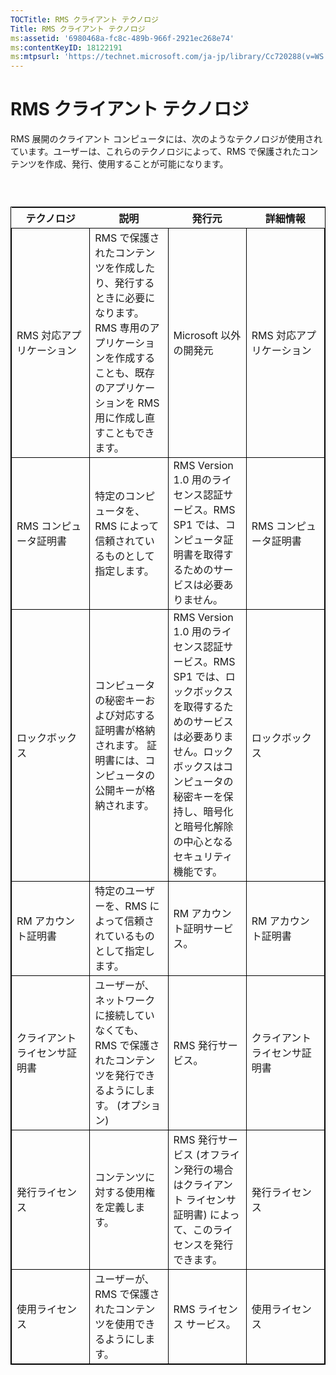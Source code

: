 ```yaml
---
TOCTitle: RMS クライアント テクノロジ
Title: RMS クライアント テクノロジ
ms:assetid: '6980468a-fc8c-489b-966f-2921ec268e74'
ms:contentKeyID: 18122191
ms:mtpsurl: 'https://technet.microsoft.com/ja-jp/library/Cc720288(v=WS.10)'
---
```


RMS クライアント テクノロジ
===========================

RMS 展開のクライアント コンピュータには、次のようなテクノロジが使用されています。ユーザーは、これらのテクノロジによって、RMS で保護されたコンテンツを作成、発行、使用することが可能になります。

###  

 
<table style="border:1px solid black;">
<colgroup>
<col width="25%" />
<col width="25%" />
<col width="25%" />
<col width="25%" />
</colgroup>
<thead>
<tr class="header">
<th>テクノロジ</th>
<th>説明</th>
<th>発行元</th>
<th>詳細情報</th>
</tr>
</thead>
<tbody>
<tr class="odd">
<td style="border:1px solid black;">RMS 対応アプリケーション</td>
<td style="border:1px solid black;">RMS で保護されたコンテンツを作成したり、発行するときに必要になります。RMS 専用のアプリケーションを作成することも、既存のアプリケーションを RMS 用に作成し直すこともできます。</td>
<td style="border:1px solid black;">Microsoft 以外の開発元</td>
<td style="border:1px solid black;">RMS 対応アプリケーション</td>
</tr>
<tr class="even">
<td style="border:1px solid black;">RMS コンピュータ証明書</td>
<td style="border:1px solid black;">特定のコンピュータを、RMS によって信頼されているものとして指定します。</td>
<td style="border:1px solid black;">RMS Version 1.0 用のライセンス認証サービス。RMS SP1 では、コンピュータ証明書を取得するためのサービスは必要ありません。</td>
<td style="border:1px solid black;">RMS コンピュータ証明書</td>
</tr>
<tr class="odd">
<td style="border:1px solid black;">ロックボックス</td>
<td style="border:1px solid black;">コンピュータの秘密キーおよび対応する証明書が格納されます。 証明書には、コンピュータの公開キーが格納されます。</td>
<td style="border:1px solid black;">RMS Version 1.0 用のライセンス認証サービス。RMS SP1 では、ロックボックスを取得するためのサービスは必要ありません。ロックボックスはコンピュータの秘密キーを保持し、暗号化と暗号化解除の中心となるセキュリティ機能です。</td>
<td style="border:1px solid black;">ロックボックス</td>
</tr>
<tr class="even">
<td style="border:1px solid black;">RM アカウント証明書</td>
<td style="border:1px solid black;">特定のユーザーを、RMS によって信頼されているものとして指定します。</td>
<td style="border:1px solid black;">RM アカウント証明サービス。</td>
<td style="border:1px solid black;">RM アカウント証明書</td>
</tr>
<tr class="odd">
<td style="border:1px solid black;">クライアント ライセンサ証明書</td>
<td style="border:1px solid black;">ユーザーが、ネットワークに接続していなくても、RMS で保護されたコンテンツを発行できるようにします。
(オプション)</td>
<td style="border:1px solid black;">RMS 発行サービス。</td>
<td style="border:1px solid black;">クライアント ライセンサ証明書</td>
</tr>
<tr class="even">
<td style="border:1px solid black;">発行ライセンス</td>
<td style="border:1px solid black;">コンテンツに対する使用権を定義します。</td>
<td style="border:1px solid black;">RMS 発行サービス (オフライン発行の場合はクライアント ライセンサ証明書) によって、このライセンスを発行できます。</td>
<td style="border:1px solid black;">発行ライセンス</td>
</tr>
<tr class="odd">
<td style="border:1px solid black;">使用ライセンス</td>
<td style="border:1px solid black;">ユーザーが、RMS で保護されたコンテンツを使用できるようにします。</td>
<td style="border:1px solid black;">RMS ライセンス サービス。</td>
<td style="border:1px solid black;">使用ライセンス</td>
</tr>
</tbody>
</table>
